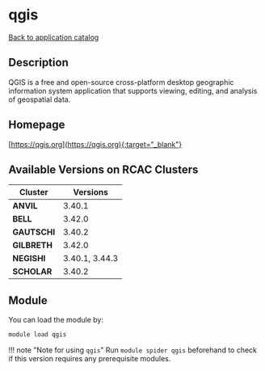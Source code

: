 # qgis

[Back to application catalog](../app_catalog.md)

## Description

QGIS is a free and open-source cross-platform desktop geographic information system application that supports viewing, editing, and analysis of geospatial data.

## Homepage

[https://qgis.org](https://qgis.org){:target="_blank"}

## Available Versions on RCAC Clusters

|Cluster|Versions|
|---|---|
**ANVIL**|3.40.1
**BELL**|3.42.0
**GAUTSCHI**|3.40.2
**GILBRETH**|3.42.0
**NEGISHI**|3.40.1, 3.44.3
**SCHOLAR**|3.40.2

## Module

You can load the module by:

```bash
module load qgis
```

!!! note "Note for using `qgis`"
    Run `module spider qgis` beforehand to check if this version requires any prerequisite modules.
